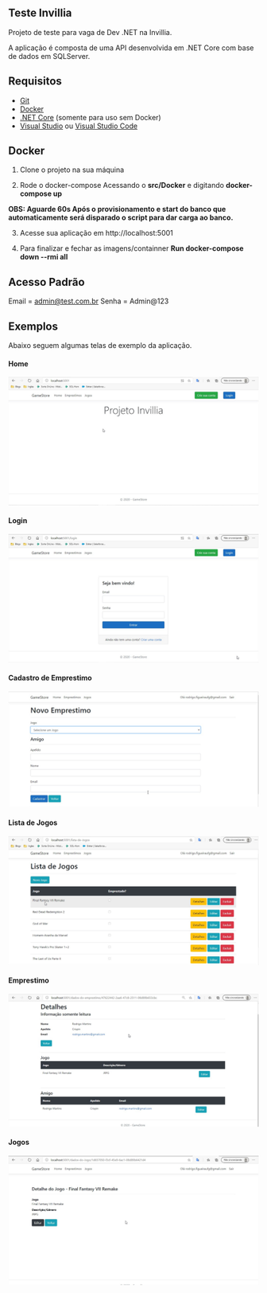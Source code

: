 ## Teste Invillia

Projeto de teste para vaga de Dev .NET na Invillia.
 
A aplicação é composta de uma API desenvolvida em .NET Core com base de dados em SQLServer.

## Requisitos

- [Git](https://git-scm.com/)
- [Docker](https://www.docker.com/) 
- [.NET Core](https://dotnet.microsoft.com/) (somente para uso sem Docker)
- [Visual Studio](https://visualstudio.microsoft.com/pt-br/vs/) ou [Visual Studio Code](https://code.visualstudio.com/)


## Docker

1. Clone o projeto na sua máquina

2. Rode o docker-compose
Acessando o **src/Docker** e digitando **docker-compose up**

**OBS: Aguarde 60s Após o provisionamento e start do banco que automaticamente será disparado o script para dar carga ao banco.**

3. Acesse sua aplicação em http://localhost:5001

4. Para finalizar e fechar as imagens/containner
**Run docker-compose down --rmi all** 

## Acesso Padrão

Email = admin@test.com.br
Senha = Admin@123

## Exemplos

Abaixo seguem algumas telas de exemplo da aplicação. 

#### Home 
![Home](docs/Home.jpg)

#### Login 
![Login](docs/Login.jpg)

#### Cadastro de Emprestimo 
![Cadastro de Emprestimo](docs/Emprestimo-Novo.jpg)

#### Lista de Jogos 
![Lista de Jogos](docs/Jogos-Lista.jpg)

#### Emprestimo 
![Emprestimo](docs/Emprestimo-Detalhes.jpg)

#### Jogos 
![Jogos](docs/Jogos-Detalhes.jpg)

